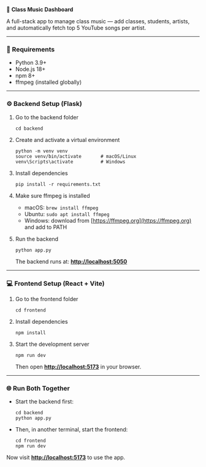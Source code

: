 🎵 **Class Music Dashboard**

A full-stack app to manage class music — add classes, students, artists, and automatically fetch top 5 YouTube songs per artist.

---

### 🧰 Requirements

* Python 3.9+
* Node.js 18+
* npm 8+
* ffmpeg (installed globally)

---

### ⚙️ Backend Setup (Flask)

1. Go to the backend folder

   ```
   cd backend
   ```

2. Create and activate a virtual environment

   ```
   python -m venv venv
   source venv/bin/activate       # macOS/Linux
   venv\Scripts\activate          # Windows
   ```

3. Install dependencies

   ```
   pip install -r requirements.txt
   ```

4. Make sure ffmpeg is installed

   * macOS: `brew install ffmpeg`
   * Ubuntu: `sudo apt install ffmpeg`
   * Windows: download from [https://ffmpeg.org](https://ffmpeg.org) and add to PATH

5. Run the backend

   ```
   python app.py
   ```

   The backend runs at: **[http://localhost:5050](http://localhost:5050)**

---

### 💻 Frontend Setup (React + Vite)

1. Go to the frontend folder

   ```
   cd frontend
   ```

2. Install dependencies

   ```
   npm install
   ```

3. Start the development server

   ```
   npm run dev
   ```

   Then open **[http://localhost:5173](http://localhost:5173)** in your browser.

---

### 🌐 Run Both Together

* Start the backend first:

  ```
  cd backend
  python app.py
  ```

* Then, in another terminal, start the frontend:

  ```
  cd frontend
  npm run dev
  ```

Now visit **[http://localhost:5173](http://localhost:5173)** to use the app.
